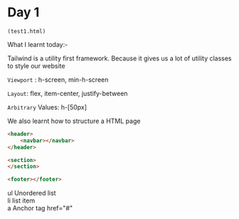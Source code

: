 # Day 1

`(test1.html)`

What I learnt today:-  

Tailwind is a utility first framework.
Because it gives us a lot of utility classes to style our website 

`Viewport` : h-screen, min-h-screen

`Layout`: flex, item-center, justify-between 

`Arbitrary` Values: h-[50px]

We also learnt how to structure a HTML page
```html
<header>
    <navbar></navbar>
</header>

<section>
</section>

<footer></footer>
```
ul Unordered list  
li list item  
a  Anchor tag href="#"





